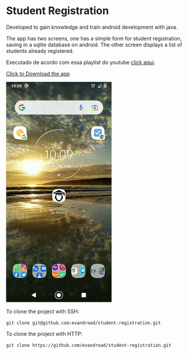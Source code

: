 # Student Registration

Developed to gain knowledge and train android development with java.

The app has two screens, one has a simple form for student registration, saving in a sqlite database on android. The other screen displays a list of students already registered.

Executado de acordo com essa playlist do youtube [click aqui](https://www.youtube.com/watch?v=2xGwbstHwrA&list=PLW3TB55ahKKM8gu6LzgMPz55TOqcY62dJ&index=2&ab_channel=IvanPaulinoPereira).

 <a href="assets/student-registration_1.0.apk" download>Click to Download the app</a>

![demo video](assets/video.gif)

To clone the project with SSH:

```
git clone git@github.com:evandroad/student-registration.git
```

To clone the project with HTTP:

```
git clone https://github.com/evandroad/student-registration.git
```
